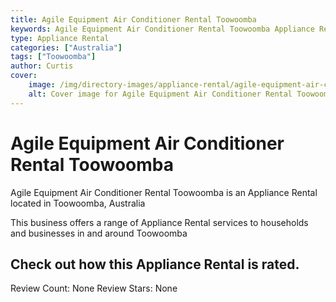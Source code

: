 ```yaml
---
title: Agile Equipment Air Conditioner Rental Toowoomba
keywords: Agile Equipment Air Conditioner Rental Toowoomba Appliance Rental Toowoomba Australia 
type: Appliance Rental 
categories: ["Australia"]
tags: ["Toowoomba"]
author: Curtis
cover:
    image: /img/directory-images/appliance-rental/agile-equipment-air-conditioner-rental-toowoomba.webp
    alt: Cover image for Agile Equipment Air Conditioner Rental Toowoomba the Australia based Appliance Rental servicing Toowoomba 
---
```


# Agile Equipment Air Conditioner Rental Toowoomba
Agile Equipment Air Conditioner Rental Toowoomba is an Appliance Rental located in Toowoomba, Australia

This business offers a range of Appliance Rental services to households and businesses in and around Toowoomba

## Check out how this Appliance Rental is rated.
Review Count: None
Review Stars: None
